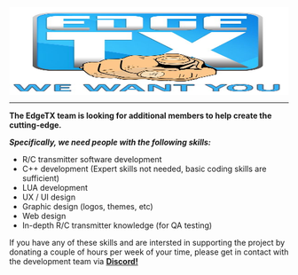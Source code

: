 <p align="center">
<a href="url"><img src="https://github.com/EdgeTX/edgetx.github.io/blob/master/images/wantyou.jpg" align="center" height="158" width="812"></a>

---
**The EdgeTX team is looking for additional members to help create the cutting-edge.**
  
***Specifically, we need people with the following skills:***
  
* R/C transmitter software development 
* C++ development (Expert skills not needed, basic coding skills are sufficient)
* LUA development
* UX / UI design
* Graphic design (logos, themes, etc)
* Web design
* In-depth R/C transmitter knowledge (for QA testing)

If you have any of these skills and are intersted in supporting the project by donating a couple of hours per week of your time, please get in contact with the development team via **[Discord!](https://discord.gg/wF9wUKnZ6H)** 


